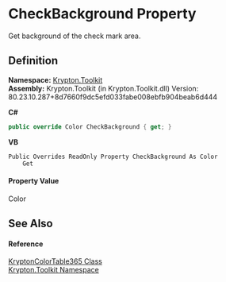 # CheckBackground Property


Get background of the check mark area.



## Definition
**Namespace:** <a href="79d2eac2-21f4-54ff-7552-b20c33c30600.md">Krypton.Toolkit</a>  
**Assembly:** Krypton.Toolkit (in Krypton.Toolkit.dll) Version: 80.23.10.287+8d7660f9dc5efd033fabe008ebfb904beab6d444

**C#**
``` C#
public override Color CheckBackground { get; }
```
**VB**
``` VB
Public Overrides ReadOnly Property CheckBackground As Color
	Get
```



#### Property Value
Color

## See Also


#### Reference
<a href="7ca5c002-d169-8f60-2328-501350d97540.md">KryptonColorTable365 Class</a>  
<a href="79d2eac2-21f4-54ff-7552-b20c33c30600.md">Krypton.Toolkit Namespace</a>  
